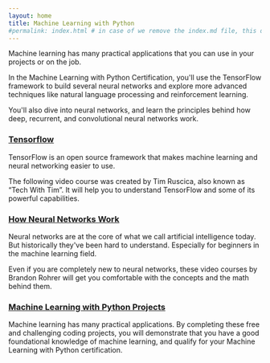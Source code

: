 ```yaml
---
layout: home
title: Machine Learning with Python
#permalink: index.html # in case of we remove the index.md file, this doc will be the index page
---
```


Machine learning has many practical applications that you can use in your projects or on the job.

In the Machine Learning with Python Certification, you'll use the TensorFlow framework to build several neural networks and explore more advanced techniques like natural language processing and reinforcement learning.

You'll also dive into neural networks, and learn the principles behind how deep, recurrent, and convolutional neural networks work.

### [Tensorflow](./tensorflow/README.md)

TensorFlow is an open source framework that makes machine learning and neural networking easier to use.

The following video course was created by Tim Ruscica, also known as “Tech With Tim”. It will help you to understand TensorFlow and some of its powerful capabilities.

### [How Neural Networks Work](./how-neural-networks-work/README.md)

Neural networks are at the core of what we call artificial intelligence today. But historically they've been hard to understand. Especially for beginners in the machine learning field.

Even if you are completely new to neural networks, these video courses by Brandon Rohrer will get you comfortable with the concepts and the math behind them.

### [Machine Learning with Python Projects](./machine-learning-with-python-projects/README.md)

Machine learning has many practical applications. By completing these free and challenging coding projects, you will demonstrate that you have a good foundational knowledge of machine learning, and qualify for your Machine Learning with Python certification.
